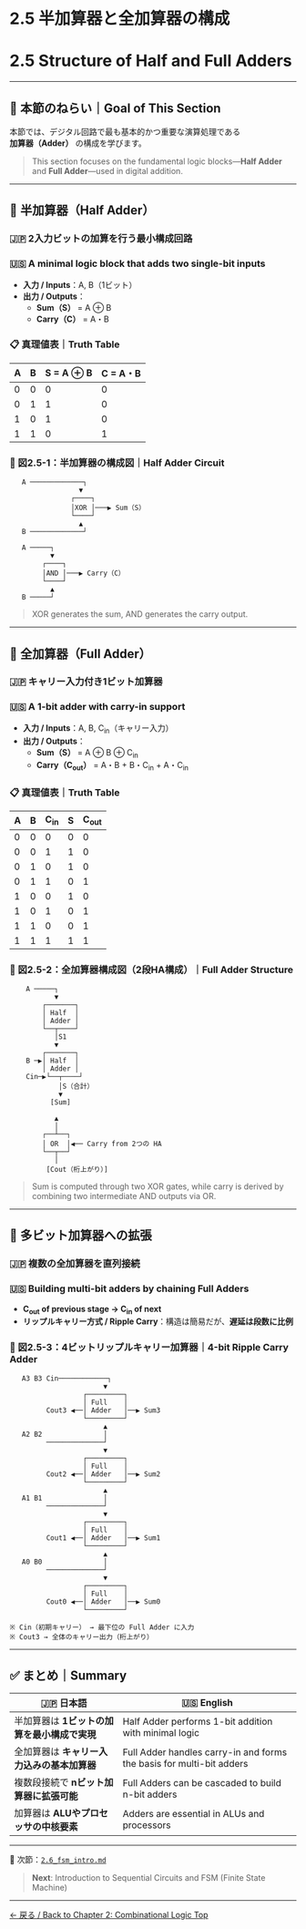 # 2.5 半加算器と全加算器の構成  
# 2.5 Structure of Half and Full Adders

---

## 🎯 本節のねらい｜Goal of This Section

本節では、デジタル回路で最も基本的かつ重要な演算処理である  
**加算器（Adder）** の構成を学びます。  
> This section focuses on the fundamental logic blocks—**Half Adder** and **Full Adder**—used in digital addition.

---

## 🔹 半加算器（Half Adder）  
### 🇯🇵 2入力ビットの加算を行う最小構成回路  
### 🇺🇸 A minimal logic block that adds two single-bit inputs

- **入力 / Inputs**：A, B（1ビット）  
- **出力 / Outputs**：
  - **Sum（S）** = A ⊕ B  
  - **Carry（C）** = A・B

### 📋 真理値表｜Truth Table

| A | B | S = A ⊕ B | C = A・B |
|---|---|-----------|----------|
| 0 | 0 |     0     |    0     |
| 0 | 1 |     1     |    0     |
| 1 | 0 |     1     |    0     |
| 1 | 1 |     0     |    1     |

### 📘 図2.5-1：半加算器の構成図｜Half Adder Circuit

```
   A ─────────────┐
                 ▼
               ┌────┐
               │XOR │───▶ Sum（S）
               └────┘
                 ▲
   B ─────────────┘

   A ─────┐
          ▼
        ┌────┐
        │AND │───▶ Carry（C）
        └────┘
          ▲
   B ─────┘
```

> XOR generates the sum, AND generates the carry output.

---

## 🔹 全加算器（Full Adder）  
### 🇯🇵 キャリー入力付き1ビット加算器  
### 🇺🇸 A 1-bit adder with carry-in support

- **入力 / Inputs**：A, B, C<sub>in</sub>（キャリー入力）  
- **出力 / Outputs**：
  - **Sum（S）** = A ⊕ B ⊕ C<sub>in</sub>  
  - **Carry（C<sub>out</sub>）** = A・B + B・C<sub>in</sub> + A・C<sub>in</sub>

### 📋 真理値表｜Truth Table

| A | B | C<sub>in</sub> | S | C<sub>out</sub> |
|---|---|----------------|---|-----------------|
| 0 | 0 | 0              | 0 | 0               |
| 0 | 0 | 1              | 1 | 0               |
| 0 | 1 | 0              | 1 | 0               |
| 0 | 1 | 1              | 0 | 1               |
| 1 | 0 | 0              | 1 | 0               |
| 1 | 0 | 1              | 0 | 1               |
| 1 | 1 | 0              | 0 | 1               |
| 1 | 1 | 1              | 1 | 1               |

### 📘 図2.5-2：全加算器構成図（2段HA構成）｜Full Adder Structure

```
    A ─────┐
           ▼
        ┌───────┐
        │ Half  │
        │ Adder │
        └──┬────┘
           │S1
           ▼
        ┌───────┐
    B ─▶│ Half  │
        │ Adder │
    Cin─▶└──┬────┘
            │S（合計）
            ▼
          [Sum]

           ▲
           │
        ┌──┴──┐
        │ OR  │◀── Carry from 2つの HA
        └──┬──┘
           │
         [Cout（桁上がり）]
```

> Sum is computed through two XOR gates, while carry is derived by combining two intermediate AND outputs via OR.

---

## 🔹 多ビット加算器への拡張  
### 🇯🇵 複数の全加算器を直列接続  
### 🇺🇸 Building multi-bit adders by chaining Full Adders

- **C<sub>out</sub> of previous stage → C<sub>in</sub> of next**
- **リップルキャリー方式 / Ripple Carry**：構造は簡易だが、**遅延は段数に比例**

### 📘 図2.5-3：4ビットリップルキャリー加算器｜4-bit Ripple Carry Adder

```
   A3 B3 Cin────────────┐
                       ▼
                  ┌─────────┐
                  │ Full    │
         Cout3 ◀──│ Adder   │──▶ Sum3
                  └─────────┘
                       ▲
   A2 B2               │
         ──────────────┘
                       ▼
                  ┌─────────┐
                  │ Full    │
         Cout2 ◀──│ Adder   │──▶ Sum2
                  └─────────┘
                       ▲
   A1 B1               │
         ──────────────┘
                       ▼
                  ┌─────────┐
                  │ Full    │
         Cout1 ◀──│ Adder   │──▶ Sum1
                  └─────────┘
                       ▲
   A0 B0               │
         ──────────────┘
                       ▼
                  ┌─────────┐
                  │ Full    │
         Cout0 ◀──│ Adder   │──▶ Sum0
                  └─────────┘

※ Cin（初期キャリー） → 最下位の Full Adder に入力
※ Cout3 → 全体のキャリー出力（桁上がり）
```

---

## ✅ まとめ｜Summary

| 🇯🇵 日本語 | 🇺🇸 English |
|-----------|------------|
| 半加算器は **1ビットの加算を最小構成で実現** | Half Adder performs 1-bit addition with minimal logic |
| 全加算器は **キャリー入力込みの基本加算器** | Full Adder handles carry-in and forms the basis for multi-bit adders |
| 複数段接続で **nビット加算器に拡張可能** | Full Adders can be cascaded to build n-bit adders |
| 加算器は **ALUやプロセッサの中核要素** | Adders are essential in ALUs and processors |

---

📎 次節：[`2.6_fsm_intro.md`](./2.6_fsm_intro.md)  
> **Next**: Introduction to Sequential Circuits and FSM (Finite State Machine)

---

[← 戻る / Back to Chapter 2: Combinational Logic Top](./README.md)
